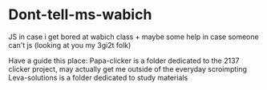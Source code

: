 # Dont-tell-ms-wabich
JS in case i get bored at wabich class + maybe some help in case someone can't js (looking at you my 3gi2t folk)

Have a guide this place:
Papa-clicker is a folder dedicated to the 2137 clicker project, may actually get me outside of the everyday scroimpting
Leva-solutions is a folder dedicated to study materials
